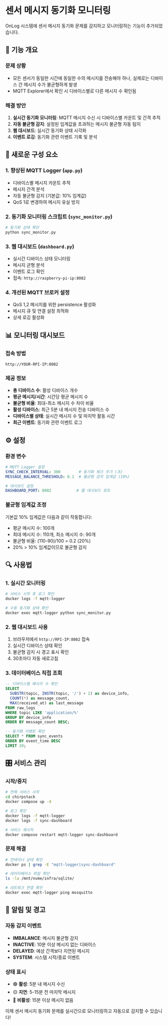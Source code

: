 # 센서 메시지 동기화 모니터링

OnLog 시스템에 센서 메시지 동기화 문제를 감지하고 모니터링하는 기능이 추가되었습니다.

## 🎯 기능 개요

### 문제 상황
- 모든 센서가 동일한 시간에 동일한 수의 메시지를 전송해야 하나, 실제로는 디바이스 간 메시지 수가 불균형하게 발생
- MQTT Explorer에서 확인 시 디바이스별로 다른 메시지 수 확인됨

### 해결 방안
1. **실시간 동기화 모니터링**: MQTT 메시지 수신 시 디바이스별 카운트 및 간격 추적
2. **자동 불균형 감지**: 설정된 임계값을 초과하는 메시지 불균형 자동 탐지
3. **웹 대시보드**: 실시간 동기화 상태 시각화
4. **이벤트 로깅**: 동기화 관련 이벤트 기록 및 분석

## 🚀 새로운 구성 요소

### 1. 향상된 MQTT Logger (`app.py`)
- 디바이스별 메시지 카운트 추적
- 메시지 간격 분석
- 자동 불균형 감지 (기본값: 10% 임계값)
- QoS 1로 변경하여 메시지 유실 방지

### 2. 동기화 모니터링 스크립트 (`sync_monitor.py`)
```bash
# 동기화 상태 확인
python sync_monitor.py
```

### 3. 웹 대시보드 (`dashboard.py`)
- 실시간 디바이스 상태 모니터링
- 메시지 균형 분석
- 이벤트 로그 확인
- 접속: `http://raspberry-pi-ip:8082`

### 4. 개선된 MQTT 브로커 설정
- QoS 1,2 메시지를 위한 persistence 활성화
- 메시지 큐 및 연결 설정 최적화
- 상세 로깅 활성화

## 📊 모니터링 대시보드

### 접속 방법
```
http://YOUR-RPI-IP:8082
```

### 제공 정보
- **총 디바이스 수**: 활성 디바이스 개수
- **평균 메시지/시간**: 시간당 평균 메시지 수
- **불균형 비율**: 최대-최소 메시지 수 차이 비율
- **활성 디바이스**: 최근 5분 내 메시지 전송 디바이스 수
- **디바이스별 상태**: 실시간 메시지 수 및 마지막 활동 시간
- **최근 이벤트**: 동기화 관련 이벤트 로그

## ⚙️ 설정

### 환경 변수
```yaml
# MQTT Logger 설정
SYNC_CHECK_INTERVAL: 300        # 동기화 체크 주기 (초)
MESSAGE_BALANCE_THRESHOLD: 0.1  # 불균형 감지 임계값 (10%)

# 대시보드 설정  
DASHBOARD_PORT: 8082           # 웹 대시보드 포트
```

### 불균형 임계값 조정
기본값 10% 임계값은 다음과 같이 작동합니다:
- 평균 메시지 수: 100개
- 최대 메시지 수: 110개, 최소 메시지 수: 90개
- 불균형 비율: (110-90)/100 = 0.2 (20%)
- 20% > 10% 임계값이므로 불균형 감지

## 🔍 사용법

### 1. 실시간 모니터링
```bash
# 서비스 시작 후 로그 확인
docker logs -f mqtt-logger

# 수동 동기화 상태 확인
docker exec mqtt-logger python sync_monitor.py
```

### 2. 웹 대시보드 사용
1. 브라우저에서 `http://RPI-IP:8082` 접속
2. 실시간 디바이스 상태 확인
3. 불균형 감지 시 경고 표시 확인
4. 30초마다 자동 새로고침

### 3. 데이터베이스 직접 조회
```sql
-- 디바이스별 메시지 수 확인
SELECT 
  SUBSTR(topic, INSTR(topic, '/') + 1) as device_info,
  COUNT(*) as message_count,
  MAX(received_at) as last_message
FROM raw_logs 
WHERE topic LIKE 'application/%'
GROUP BY device_info
ORDER BY message_count DESC;

-- 동기화 이벤트 확인
SELECT * FROM sync_events 
ORDER BY event_time DESC 
LIMIT 20;
```

## 🎛️ 서비스 관리

### 시작/중지
```bash
# 전체 서비스 시작
cd chirpstack
docker compose up -d

# 로그 확인
docker logs -f mqtt-logger
docker logs -f sync-dashboard

# 서비스 재시작
docker compose restart mqtt-logger sync-dashboard
```

### 문제 해결
```bash
# 컨테이너 상태 확인
docker ps | grep -E "mqtt-logger|sync-dashboard"

# 데이터베이스 파일 확인
ls -la /mnt/nvme/infra/sqlite/

# 네트워크 연결 확인
docker exec mqtt-logger ping mosquitto
```

## 🚨 알림 및 경고

### 자동 감지 이벤트
- **IMBALANCE**: 메시지 불균형 감지
- **INACTIVE**: 10분 이상 메시지 없는 디바이스
- **DELAYED**: 예상 간격보다 지연된 메시지
- **SYSTEM**: 시스템 시작/종료 이벤트

### 상태 표시
- 🟢 **활성**: 5분 내 메시지 수신
- 🟡 **지연**: 5-15분 전 마지막 메시지
- 🔴 **비활성**: 15분 이상 메시지 없음

이제 센서 메시지 동기화 문제를 실시간으로 모니터링하고 자동으로 감지할 수 있습니다!